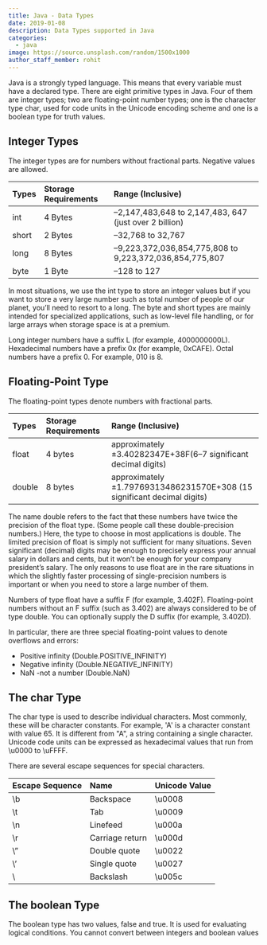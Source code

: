 ```yaml
---
title: Java - Data Types
date: 2019-01-08
description: Data Types supported in Java
categories:
  - java
image: https://source.unsplash.com/random/1500x1000
author_staff_member: rohit
---
```

Java is a strongly typed language. This means that every variable must have a declared type. There are eight primitive types in Java. Four of them are integer types; two are floating-point number types; one is the character type char, used for code units in the Unicode encoding scheme and one is a boolean type for truth values.

## Integer Types
The integer types are for numbers without fractional parts. Negative values are allowed.

| Types |  Storage Requirements | Range (Inclusive) |
| :---- |  :-----------------   | :-------- |
| int   | 4 Bytes               | –2,147,483,648 to 2,147,483, 647 (just over 2 billion) |
| short | 2 Bytes               | –32,768 to 32,767 |
| long  | 8 Bytes               | –9,223,372,036,854,775,808 to 9,223,372,036,854,775,807 |
| byte  | 1 Byte                | –128 to 127 |

In most situations, we use the int type to store an integer values but if you want to store a very large number such as total number of people of our planet, you’ll need to resort to a long. The byte and short types are mainly intended for specialized applications, such as low-level file handling, or for large arrays when storage space is at a premium.

Long integer numbers have a suffix L (for example, 4000000000L). Hexadecimal numbers have a prefix 0x (for example, 0xCAFE). Octal numbers have a prefix 0. For example, 010 is 8.

## Floating-Point Type
The floating-point types denote numbers with fractional parts.

| Types |  Storage Requirements | Range (Inclusive) |
| :---- |  :-----------------   | :-------- |
| float | 4 bytes               | approximately ±3.40282347E+38F(6–7 significant decimal digits) |
| double| 8 bytes               | approximately ±1.79769313486231570E+308 (15 significant decimal digits) |

The name double refers to the fact that these numbers have twice the precision of the float type. (Some people call these double-precision numbers.) Here, the type to choose in most applications is double. The limited precision of float is simply not sufficient for many situations. Seven significant (decimal) digits may be enough to precisely express your annual salary in dollars and cents, but it won’t be enough for your company president’s salary. The only reasons to use float are in the rare situations in which the slightly faster processing of single-precision numbers is important or when you need to store a large number of them.

Numbers of type float have a suffix F (for example, 3.402F). Floating-point numbers without an F suffix (such as 3.402) are always considered to be of type double. You can optionally supply the D suffix (for example, 3.402D).

In particular, there are three special floating-point values to denote overflows and errors:
- Positive infinity (Double.POSITIVE_INFINITY)
- Negative infinity (Double.NEGATIVE_INFINITY)
- NaN -not a number (Double.NaN)

## The char Type
The char type is used to describe individual characters. Most commonly, these will be character constants. For example, 'A' is a character constant with value 65. It is different from "A", a string containing a single character. Unicode code units can be expressed as hexadecimal values that run from \u0000 to \uFFFF. 

There are several escape sequences for special characters.


|Escape Sequence    |	Name                |	Unicode Value |
| :----             |  :-----------------   | :-------- |
|\b	                | Backspace	            |\u0008 |
|\t	                | Tab	                |\u0009 |
|\n	                | Linefeed	            |\u000a |
|\r	                | Carriage return	    |\u000d |
|\”             	| Double quote	        |\u0022 |
|\’	                | Single quote	        |\u0027 |
|\\	                | Backslash	            |\u005c |

## The boolean Type
The boolean type has two values, false and true. It is used for evaluating logical conditions. You cannot convert between integers and boolean values








